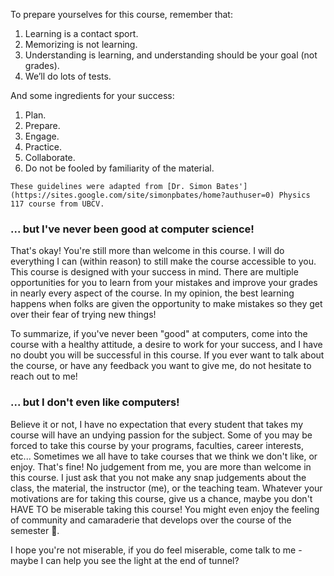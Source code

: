 To prepare yourselves for this course, remember that:

1. Learning is a contact sport.
2. Memorizing is not learning.
3. Understanding is learning, and understanding should be your goal (not grades).
4. We’ll do lots of tests.

And some ingredients for your success:

1. Plan.
1. Prepare.
1. Engage.
1. Practice.
1. Collaborate.
1. Do not be fooled by familiarity of the material.

```{important}
These guidelines were adapted from [Dr. Simon Bates'](https://sites.google.com/site/simonpbates/home?authuser=0) Physics 117 course from UBCV.
```

### ... but I've never been good at computer science!

That's okay! 
You're still more than welcome in this course.
I will do everything I can (within reason) to still make the course accessible to you.
This course is designed with your success in mind.
There are multiple opportunities for you to learn from your mistakes and improve your grades in nearly every aspect of the course.
In my opinion, the best learning happens when folks are given the opportunity to make mistakes so they get over their fear of trying new things!

To summarize, if you've never been "good" at computers, come into the course with a healthy attitude, a desire to work for your success, and I have no doubt you will be successful in this course. 
If you ever want to talk about the course, or have any feedback you want to give me, do not hesitate to reach out to me!

### ... but I don't even like computers!

Believe it or not, I have no expectation that every student that takes my course will have an undying passion for the subject.
Some of you may be forced to take this course by your programs, faculties, career interests, etc...
Sometimes we all have to take courses that we think we don't like, or enjoy. 
That's fine!
No judgement from me, you are more than welcome in this course.
I just ask that you not make any snap judgements about the class, the material, the instructor (me), or the teaching team.
Whatever your motivations are for taking this course, give us a chance, maybe you don't HAVE TO be miserable taking this course!
You might even enjoy the feeling of community and camaraderie that develops over the course of the semester 🤞. 

I hope you're not miserable, if you do feel miserable, come talk to me - maybe I can help you see the light at the end of tunnel?